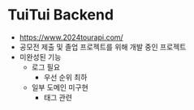 # TuiTui Backend
- https://www.2024tourapi.com/
- 공모전 제출 및 졸업 프로젝트를 위해 개발 중인 프로젝트
- 미완성된 기능
    - 로그 필요
      - 우선 순위 최하
    - 일부 도메인 미구현
      - 태그 관련